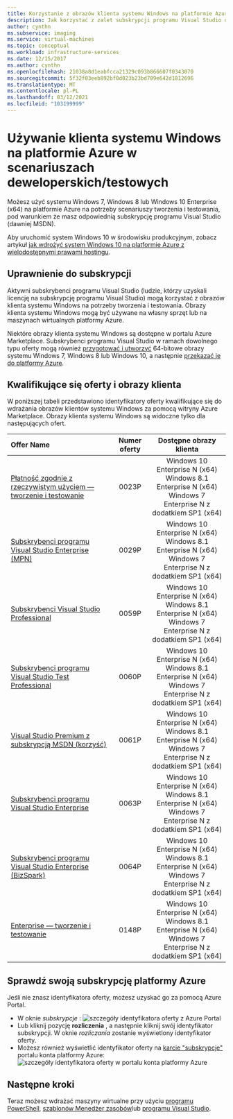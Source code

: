 ```yaml
---
title: Korzystanie z obrazów klienta systemu Windows na platformie Azure
description: Jak korzystać z zalet subskrypcji programu Visual Studio do wdrażania systemów Windows 7, Windows 8 lub Windows 10 na platformie Azure na potrzeby scenariuszy tworzenia i testowania
author: cynthn
ms.subservice: imaging
ms.service: virtual-machines
ms.topic: conceptual
ms.workload: infrastructure-services
ms.date: 12/15/2017
ms.author: cynthn
ms.openlocfilehash: 21038a8d1eabfcca21329c093b866607f0343070
ms.sourcegitcommit: 5f32f03eeb892bf0d023b23bd709e642d1812696
ms.translationtype: MT
ms.contentlocale: pl-PL
ms.lasthandoff: 03/12/2021
ms.locfileid: "103199999"
---
```

# <a name="use-windows-client-in-azure-for-devtest-scenarios"></a>Używanie klienta systemu Windows na platformie Azure w scenariuszach deweloperskich/testowych
Możesz użyć systemu Windows 7, Windows 8 lub Windows 10 Enterprise (x64) na platformie Azure na potrzeby scenariuszy tworzenia i testowania, pod warunkiem że masz odpowiednią subskrypcję programu Visual Studio (dawniej MSDN). 

Aby uruchomić system Windows 10 w środowisku produkcyjnym, zobacz artykuł [jak wdrożyć system Windows 10 na platformie Azure z wielodostępnymi prawami hostingu](windows-desktop-multitenant-hosting-deployment.md).


## <a name="subscription-eligibility"></a>Uprawnienie do subskrypcji
Aktywni subskrybenci programu Visual Studio (ludzie, którzy uzyskali licencję na subskrypcję programu Visual Studio) mogą korzystać z obrazów klienta systemu Windows na potrzeby tworzenia i testowania. Obrazy klienta systemu Windows mogą być używane na własny sprzęt lub na maszynach wirtualnych platformy Azure.

Niektóre obrazy klienta systemu Windows są dostępne w portalu Azure Marketplace. Subskrybenci programu Visual Studio w ramach dowolnego typu oferty mogą również [przygotować i utworzyć](prepare-for-upload-vhd-image.md) 64-bitowe obrazy systemu Windows 7, Windows 8 lub Windows 10, a następnie [przekazać je do platformy Azure](upload-generalized-managed.md).

## <a name="eligible-offers-and-client-images"></a>Kwalifikujące się oferty i obrazy klienta
W poniższej tabeli przedstawiono identyfikatory oferty kwalifikujące się do wdrażania obrazów klientów systemu Windows za pomocą witryny Azure Marketplace. Obrazy klienta systemu Windows są widoczne tylko dla następujących ofert. 

| Offer Name | Numer oferty | Dostępne obrazy klienta | 
|:--- |:---:|:---:|
| [Płatność zgodnie z rzeczywistym użyciem — tworzenie i testowanie](https://azure.microsoft.com/offers/ms-azr-0023p/) |0023P | Windows 10 Enterprise N (x64) <br> Windows 8.1 Enterprise N (x64) <br> Windows 7 Enterprise N z dodatkiem SP1 (x64) |
| [Subskrybenci programu Visual Studio Enterprise (MPN)](https://azure.microsoft.com/offers/ms-azr-0029p/) |0029P | Windows 10 Enterprise N (x64) <br> Windows 8.1 Enterprise N (x64) <br> Windows 7 Enterprise N z dodatkiem SP1 (x64) |
| [Subskrybenci Visual Studio Professional](https://azure.microsoft.com/offers/ms-azr-0059p/) |0059P | Windows 10 Enterprise N (x64) <br> Windows 8.1 Enterprise N (x64) <br> Windows 7 Enterprise N z dodatkiem SP1 (x64) |
| [Subskrybenci programu Visual Studio Test Professional](https://azure.microsoft.com/offers/ms-azr-0060p/) |0060P | Windows 10 Enterprise N (x64) <br> Windows 8.1 Enterprise N (x64) <br> Windows 7 Enterprise N z dodatkiem SP1 (x64) |
| [Visual Studio Premium z subskrypcją MSDN (korzyść)](https://azure.microsoft.com/offers/ms-azr-0061p/) |0061P | Windows 10 Enterprise N (x64) <br> Windows 8.1 Enterprise N (x64) <br> Windows 7 Enterprise N z dodatkiem SP1 (x64) |
| [Subskrybenci programu Visual Studio Enterprise](https://azure.microsoft.com/offers/ms-azr-0063p/) |0063P | Windows 10 Enterprise N (x64) <br> Windows 8.1 Enterprise N (x64) <br> Windows 7 Enterprise N z dodatkiem SP1 (x64) |
| [Subskrybenci programu Visual Studio Enterprise (BizSpark)](https://azure.microsoft.com/offers/ms-azr-0064p/) |0064P | Windows 10 Enterprise N (x64) <br> Windows 8.1 Enterprise N (x64) <br> Windows 7 Enterprise N z dodatkiem SP1 (x64) |
| [Enterprise — tworzenie i testowanie](https://azure.microsoft.com/offers/ms-azr-0148p/) |0148P | Windows 10 Enterprise N (x64) <br> Windows 8.1 Enterprise N (x64) <br> Windows 7 Enterprise N z dodatkiem SP1 (x64) |

## <a name="check-your-azure-subscription"></a>Sprawdź swoją subskrypcję platformy Azure
Jeśli nie znasz identyfikatora oferty, możesz uzyskać go za pomocą Azure Portal.  
- W oknie *subskrypcje* : ![ szczegóły identyfikatora oferty z Azure Portal](./media/client-images/offer-id-azure-portal.png) 
- Lub kliknij pozycję **rozliczenia** , a następnie kliknij swój identyfikator subskrypcji. W oknie *rozliczania* zostanie wyświetlony identyfikator oferty. 
- Możesz również wyświetlić identyfikator oferty na [karcie "subskrypcje"](https://account.windowsazure.com/Subscriptions) portalu konta platformy Azure: ![ szczegóły identyfikatora oferty w portalu konta platformy Azure](./media/client-images/offer-id-azure-account-portal.png) 

## <a name="next-steps"></a>Następne kroki
Teraz możesz wdrażać maszyny wirtualne przy użyciu [programu PowerShell](quick-create-powershell.md), [szablonów Menedżer zasobów](ps-template.md)lub [programu Visual Studio](../../azure-resource-manager/templates/create-visual-studio-deployment-project.md).
